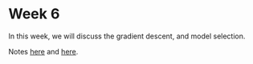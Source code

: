 # Week 6

In this week, we will discuss the gradient descent, and model selection.

Notes [here](https://docs.google.com/presentation/d/e/2PACX-1vTnPDtN-vdTfSGMGo5b8Ytyx8dk47xdgxuU58OyGNXfVGSVPwM40JRT4uTs_S0O3bqOeGxqeJKmub46/pub?start=false&loop=false&delayms=60000) and [here](https://docs.google.com/presentation/d/e/2PACX-1vTA9E-KLVJR1_MOwfvHL_-feamqecdg6JS3uy8cgFDem7UaK5MG8a17ECbQ-Y4nZl8BN-64mlqhFDzm/pub?start=false&loop=false&delayms=60000).
